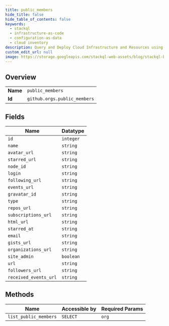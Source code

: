 ```yaml
---
title: public_members
hide_title: false
hide_table_of_contents: false
keywords:
  - stackql
  - infrastructure-as-code
  - configuration-as-data
  - cloud inventory
description: Query and Deploy Cloud Infrastructure and Resources using SQL
custom_edit_url: null
image: https://storage.googleapis.com/stackql-web-assets/blog/stackql-blog-post-featured-image.png
---
```

  
    

## Overview
<table><tbody>
<tr><td><b>Name</b></td><td><code>public_members</code></td></tr>
<tr><td><b>Id</b></td><td><code>github.orgs.public_members</code></td></tr>
</tbody></table>

## Fields
| Name | Datatype |
| ---- | -------- |
| `id` | `integer` |
| `name` | `string` |
| `avatar_url` | `string` |
| `starred_url` | `string` |
| `node_id` | `string` |
| `login` | `string` |
| `following_url` | `string` |
| `events_url` | `string` |
| `gravatar_id` | `string` |
| `type` | `string` |
| `repos_url` | `string` |
| `subscriptions_url` | `string` |
| `html_url` | `string` |
| `starred_at` | `string` |
| `email` | `string` |
| `gists_url` | `string` |
| `organizations_url` | `string` |
| `site_admin` | `boolean` |
| `url` | `string` |
| `followers_url` | `string` |
| `received_events_url` | `string` |
## Methods
| Name | Accessible by | Required Params |
| ---- | ------------- | --------------- |
| `list_public_members` | `SELECT` | `org` |
